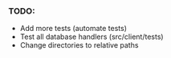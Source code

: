 ### TODO:
- Add more tests (automate tests)
- Test all database handlers (src/client/tests)
- Change directories to relative paths